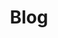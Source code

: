 ---
title: Blog
description: My blogs
image: img/blog.jpg

# Badge style
style:
    background: "#2a9d8f"
    color: "#fff"
---